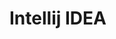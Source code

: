 <link rel="stylesheet" href="{{baseUrl}}/css/textbook.css">

<div class="website-content">

# Intellij IDEA

<div id="main">

<include src="projectSetup/embed.md" />
<include src="codeNavigation/embed.md" />
<include src="productivityShortcuts/embed.md" />
<include src="debuggingBasic/embed.md" />
<include src="refactoring/embed.md" />

</div>

</div>
